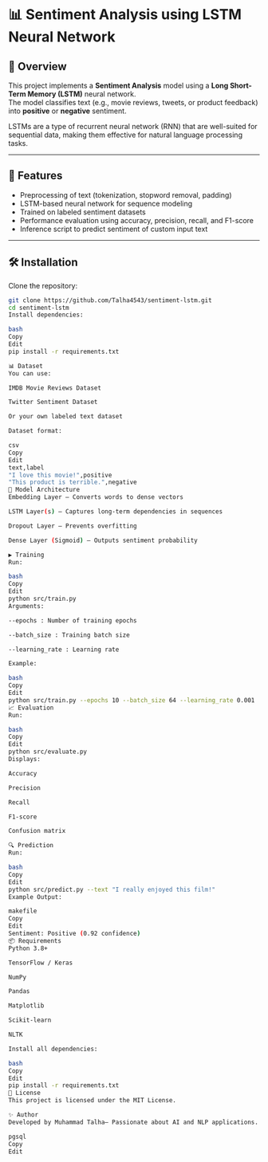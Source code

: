 # 📊 Sentiment Analysis using LSTM Neural Network

## 📌 Overview
This project implements a **Sentiment Analysis** model using a **Long Short-Term Memory (LSTM)** neural network.  
The model classifies text (e.g., movie reviews, tweets, or product feedback) into **positive** or **negative** sentiment.

LSTMs are a type of recurrent neural network (RNN) that are well-suited for sequential data, making them effective for natural language processing tasks.

---

## 🚀 Features
- Preprocessing of text (tokenization, stopword removal, padding)
- LSTM-based neural network for sequence modeling
- Trained on labeled sentiment datasets
- Performance evaluation using accuracy, precision, recall, and F1-score
- Inference script to predict sentiment of custom input text

---

## 🛠 Installation
Clone the repository:
```bash
git clone https://github.com/Talha4543/sentiment-lstm.git
cd sentiment-lstm
Install dependencies:

bash
Copy
Edit
pip install -r requirements.txt

📊 Dataset
You can use:

IMDB Movie Reviews Dataset

Twitter Sentiment Dataset

Or your own labeled text dataset

Dataset format:

csv
Copy
Edit
text,label
"I love this movie!",positive
"This product is terrible.",negative
🧠 Model Architecture
Embedding Layer – Converts words to dense vectors

LSTM Layer(s) – Captures long-term dependencies in sequences

Dropout Layer – Prevents overfitting

Dense Layer (Sigmoid) – Outputs sentiment probability

▶️ Training
Run:

bash
Copy
Edit
python src/train.py
Arguments:

--epochs : Number of training epochs

--batch_size : Training batch size

--learning_rate : Learning rate

Example:

bash
Copy
Edit
python src/train.py --epochs 10 --batch_size 64 --learning_rate 0.001
📈 Evaluation
Run:

bash
Copy
Edit
python src/evaluate.py
Displays:

Accuracy

Precision

Recall

F1-score

Confusion matrix

🔍 Prediction
Run:

bash
Copy
Edit
python src/predict.py --text "I really enjoyed this film!"
Example Output:

makefile
Copy
Edit
Sentiment: Positive (0.92 confidence)
📦 Requirements
Python 3.8+

TensorFlow / Keras

NumPy

Pandas

Matplotlib

Scikit-learn

NLTK

Install all dependencies:

bash
Copy
Edit
pip install -r requirements.txt
📜 License
This project is licensed under the MIT License.

✨ Author
Developed by Muhammad Talha– Passionate about AI and NLP applications.

pgsql
Copy
Edit
